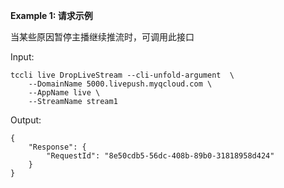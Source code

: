 **Example 1: 请求示例**

当某些原因暂停主播继续推流时，可调用此接口

Input: 

```
tccli live DropLiveStream --cli-unfold-argument  \
    --DomainName 5000.livepush.myqcloud.com \
    --AppName live \
    --StreamName stream1
```

Output: 
```
{
    "Response": {
        "RequestId": "8e50cdb5-56dc-408b-89b0-31818958d424"
    }
}
```

